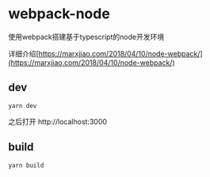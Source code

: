 # webpack-node

使用webpack搭建基于typescript的node开发环境

详细介绍[https://marxjiao.com/2018/04/10/node-webpack/](https://marxjiao.com/2018/04/10/node-webpack/)

## dev

```
yarn dev
```

之后打开 http://localhost:3000

## build 

```
yarn build
```

